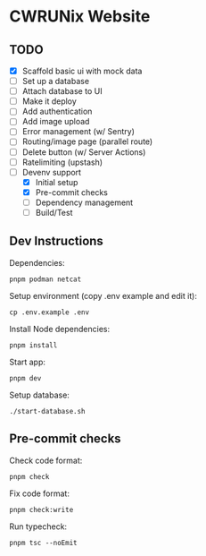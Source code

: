 # CWRUNix Website

## TODO

- [x] Scaffold basic ui with mock data
- [ ] Set up a database
- [ ] Attach database to UI
- [ ] Make it deploy
- [ ] Add authentication
- [ ] Add image upload
- [ ] Error management (w/ Sentry)
- [ ] Routing/image page (parallel route)
- [ ] Delete button (w/ Server Actions)
- [ ] Ratelimiting (upstash)
- [ ] Devenv support
    - [x] Initial setup
    - [x] Pre-commit checks
    - [ ] Dependency management
    - [ ] Build/Test

## Dev Instructions
Dependencies:
```
pnpm podman netcat
```
Setup environment (copy .env example and edit it):
```
cp .env.example .env
```
Install Node dependencies:
```
pnpm install
```
Start app:
```
pnpm dev
```
Setup database:
```
./start-database.sh
```

## Pre-commit checks
Check code format:
```
pnpm check
```
Fix code format:
```
pnpm check:write
```
Run typecheck:
```
pnpm tsc --noEmit
```
